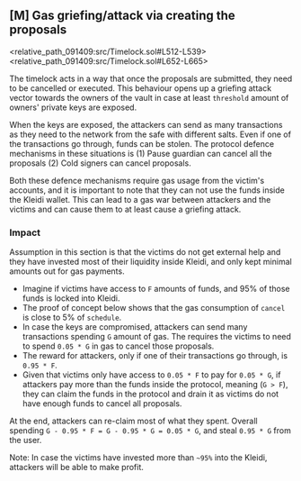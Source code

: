 ## [M] Gas griefing/attack via creating the proposals

<relative_path_091409:src/Timelock.sol#L512-L539>
<relative_path_091409:src/Timelock.sol#L652-L665>

The timelock acts in a way that once the proposals are submitted, they need to be cancelled or executed. This behaviour opens up a griefing attack vector towards the owners of the vault in case at least `threshold` amount of owners' private keys are exposed.

When the keys are exposed, the attackers can send as many transactions as they need to the network from the safe with different salts. Even if one of the transactions go through, funds can be stolen. The protocol defence mechanisms in these situations is (1) Pause guardian can cancel all the proposals (2) Cold signers can cancel proposals.

Both these defence mechanisms require gas usage from the victim's accounts, and it is important to note that they can not use the funds inside the Kleidi wallet. This can lead to a gas war between attackers and the victims and can cause them to at least cause a griefing attack.

### Impact

Assumption in this section is that the victims do not get external help and they have invested most of their liquidity inside Kleidi, and only kept minimal amounts out for gas payments.

*   Imagine if victims have access to `F` amounts of funds, and 95% of those funds is locked into Kleidi.
*   The proof of concept below shows that the gas consumption of `cancel` is close to 5% of `schedule`.
*   In case the keys are compromised, attackers can send many transactions spending `G` amount of gas. The requires the victims to need to spend `0.05 * G` in gas to cancel those proposals.
*   The reward for attackers, only if one of their transactions go through, is `0.95 * F`.
*   Given that victims only have access to `0.05 * F` to pay for `0.05 * G`, if attackers pay more than the funds inside the protocol, meaning (`G > F`), they can claim the funds in the protocol and drain it as victims do not have enough funds to cancel all proposals.

At the end, attackers can re-claim most of what they spent. Overall spending `G - 0.95 * F = G - 0.95 * G = 0.05 * G`, and steal `0.95 * G` from the user.

Note: In case the victims have invested more than `~95%` into the Kleidi, attackers will be able to make profit.